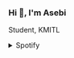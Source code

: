### Hi 👋, I'm Asebi
Student, KMITL

<details>
  <summary>Spotify</summary>
  [<img src="https://spotify-status-kappa.vercel.app/api/run-spotify-status" alt="Your alt what" width="500" />](https://open.spotify.com/user/3o3yagerlijobkuz7nbj9evnk)
</details>

